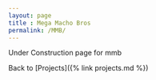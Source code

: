 ```yaml
---
layout: page
title : Mega Macho Bros
permalink: /MMB/
---
```


Under Construction page for mmb

Back to [Projects]({% link projects.md %})